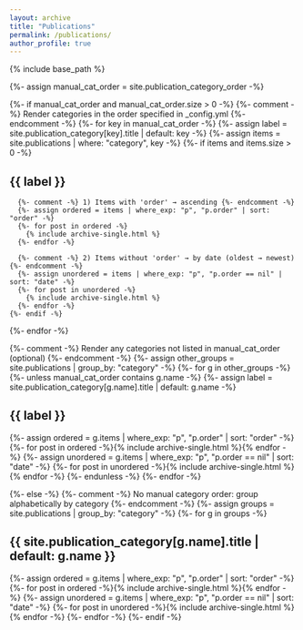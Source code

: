```yaml
---
layout: archive
title: "Publications"
permalink: /publications/
author_profile: true
---
```


{% include base_path %}

{%- assign manual_cat_order = site.publication_category_order -%}

{%- if manual_cat_order and manual_cat_order.size > 0 -%}
  {%- comment -%} Render categories in the order specified in _config.yml {%- endcomment -%}
  {%- for key in manual_cat_order -%}
    {%- assign label = site.publication_category[key].title | default: key -%}
    {%- assign items = site.publications | where: "category", key -%}
    {%- if items and items.size > 0 -%}
      <h2 id="{{ key | slugify }}">{{ label }}</h2>

      {%- comment -%} 1) Items with 'order' → ascending {%- endcomment -%}
      {%- assign ordered = items | where_exp: "p", "p.order" | sort: "order" -%}
      {%- for post in ordered -%}
        {% include archive-single.html %}
      {%- endfor -%}

      {%- comment -%} 2) Items without 'order' → by date (oldest → newest) {%- endcomment -%}
      {%- assign unordered = items | where_exp: "p", "p.order == nil" | sort: "date" -%}
      {%- for post in unordered -%}
        {% include archive-single.html %}
      {%- endfor -%}
    {%- endif -%}
  {%- endfor -%}

  {%- comment -%} Render any categories not listed in manual_cat_order (optional) {%- endcomment -%}
  {%- assign other_groups = site.publications | group_by: "category" -%}
  {%- for g in other_groups -%}
    {%- unless manual_cat_order contains g.name -%}
      {%- assign label = site.publication_category[g.name].title | default: g.name -%}
      <h2 id="{{ g.name | slugify }}">{{ label }}</h2>
      {%- assign ordered = g.items | where_exp: "p", "p.order" | sort: "order" -%}
      {%- for post in ordered -%}{% include archive-single.html %}{% endfor -%}
      {%- assign unordered = g.items | where_exp: "p", "p.order == nil" | sort: "date" -%}
      {%- for post in unordered -%}{% include archive-single.html %}{% endfor -%}
    {%- endunless -%}
  {%- endfor -%}

{%- else -%}
  {%- comment -%} No manual category order: group alphabetically by category {%- endcomment -%}
  {%- assign groups = site.publications | group_by: "category" -%}
  {%- for g in groups -%}
    <h2 id="{{ g.name | slugify }}">{{ site.publication_category[g.name].title | default: g.name }}</h2>
    {%- assign ordered = g.items | where_exp: "p", "p.order" | sort: "order" -%}
    {%- for post in ordered -%}{% include archive-single.html %}{% endfor -%}
    {%- assign unordered = g.items | where_exp: "p", "p.order == nil" | sort: "date" -%}
    {%- for post in unordered -%}{% include archive-single.html %}{% endfor -%}
  {%- endfor -%}
{%- endif -%}
